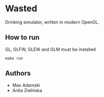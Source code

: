 # Wasted

Drinking simulator, written in modern OpenGL.

## How to run

GL, GLFW, GLEW and GLM must be installed

```
make run
```

## Authors

- Max Adamski
- Anita Zielińska
